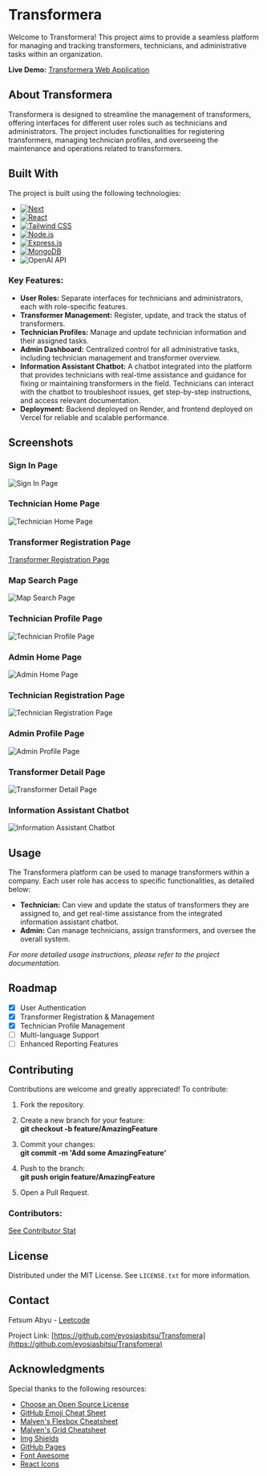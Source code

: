# Transformera

Welcome to Transformera! This project aims to provide a seamless platform for managing and tracking transformers, technicians, and administrative tasks within an organization.

**Live Demo:** [Transformera Web Application](https://transfomera-m6wf.vercel.app/)

## About Transformera

Transformera is designed to streamline the management of transformers, offering interfaces for different user roles such as technicians and administrators. The project includes functionalities for registering transformers, managing technician profiles, and overseeing the maintenance and operations related to transformers.

## Built With

The project is built using the following technologies:

* [![Next][Next.js]][Next-url]
* [![React][React.js]][React-url]
* [![Tailwind CSS][TailwindCSS]][TailwindCSS-url]
* [![Node.js][Node.js]][Node-url]
* [![Express.js][Express.js]][Express-url]
* [![MongoDB][MongoDB]][MongoDB-url]
* ![OpenAI API](https://img.shields.io/badge/OpenAI-412991?style=for-the-badge&logo=openai&logoColor=white)

### Key Features:
- **User Roles:** Separate interfaces for technicians and administrators, each with role-specific features.
- **Transformer Management:** Register, update, and track the status of transformers.
- **Technician Profiles:** Manage and update technician information and their assigned tasks.
- **Admin Dashboard:** Centralized control for all administrative tasks, including technician management and transformer overview.
- **Information Assistant Chatbot:** A chatbot integrated into the platform that provides technicians with real-time assistance and guidance for fixing or maintaining transformers in the field. Technicians can interact with the chatbot to troubleshoot issues, get step-by-step instructions, and access relevant documentation.
- **Deployment:** Backend deployed on Render, and frontend deployed on Vercel for reliable and scalable performance.

## Screenshots

### Sign In Page
![Sign In Page](https://github.com/eyosiasbitsu/Transfomera/blob/main/images/signup.png?raw=true)

### Technician Home Page
![Technician Home Page](https://github.com/eyosiasbitsu/Transfomera/blob/main/images/technician_home.png?raw=true)

### Transformer Registration Page
[Transformer Registration Page](https://github.com/eyosiasbitsu/Transfomera/blob/main/images/register_transformer.png?raw=true)

### Map Search Page
![Map Search Page](https://github.com/eyosiasbitsu/Transfomera/blob/main/images/map_feature.png?raw=true)

### Technician Profile Page
![Technician Profile Page](https://github.com/eyosiasbitsu/Transfomera/blob/main/images/technician_profile.png?raw=true)

### Admin Home Page
![Admin Home Page](https://github.com/eyosiasbitsu/Transfomera/blob/main/images/admin_home.png?raw=true)

### Technician Registration Page
![Technician Registration Page](https://github.com/eyosiasbitsu/Transfomera/blob/main/images/register_technician.png?raw=true)

### Admin Profile Page
![Admin Profile Page](https://github.com/eyosiasbitsu/Transfomera/blob/main/images/admin_profile.png?raw=true)

### Transformer Detail Page
![Transformer Detail Page](https://github.com/eyosiasbitsu/Transfomera/blob/main/images/transformer_detail.png?raw=true)

### Information Assistant Chatbot
![Information Assistant Chatbot](https://github.com/eyosiasbitsu/Transfomera/blob/main/images/chatbot.png?raw=true)

## Usage

The Transformera platform can be used to manage transformers within a company. Each user role has access to specific functionalities, as detailed below:

- **Technician:** Can view and update the status of transformers they are assigned to, and get real-time assistance from the integrated information assistant chatbot.
- **Admin:** Can manage technicians, assign transformers, and oversee the overall system.

_For more detailed usage instructions, please refer to the project documentation._

## Roadmap

- [x] User Authentication
- [x] Transformer Registration & Management
- [x] Technician Profile Management
- [ ] Multi-language Support
- [ ] Enhanced Reporting Features

## Contributing

Contributions are welcome and greatly appreciated! To contribute:

1. Fork the repository.
2. Create a new branch for your feature:  
   **git checkout -b feature/AmazingFeature**

3. Commit your changes:  
   **git commit -m 'Add some AmazingFeature'**

4. Push to the branch:  
   **git push origin feature/AmazingFeature**

5. Open a Pull Request.

### Contributors:

<a href="https://github.com/eyosiasbitsu/Transfomera/graphs/contributors">
  See Contributor Stat
</a>

## License

Distributed under the MIT License. See `LICENSE.txt` for more information.

## Contact

Fetsum Abyu - [Leetcode](https://leetcode.com/u/eyosiasbitsu/)

Project Link: [https://github.com/eyosiasbitsu/Transfomera](https://github.com/eyosiasbitsu/Transfomera)

## Acknowledgments

Special thanks to the following resources:

- [Choose an Open Source License](https://choosealicense.com)
- [GitHub Emoji Cheat Sheet](https://www.webpagefx.com/tools/emoji-cheat-sheet)
- [Malven's Flexbox Cheatsheet](https://flexbox.malven.co/)
- [Malven's Grid Cheatsheet](https://grid.malven.co/)
- [Img Shields](https://shields.io)
- [GitHub Pages](https://pages.github.com)
- [Font Awesome](https://fontawesome.com)
- [React Icons](https://react-icons.github.io/react-icons/search)

<!-- MARKDOWN LINKS & IMAGES -->
[contributors-shield]: https://img.shields.io/github/contributors/othneildrew/Best-README-Template.svg?style=for-the-badge
[contributors-url]: https://github.com/eyosiasbitsu/Transfomera/graphs/contributors
[forks-shield]: https://img.shields.io/github/forks/othneildrew/Best-README-Template.svg?style=for-the-badge
[forks-url]: https://github.com/othneildrew/Best-README-Template/network/members
[stars-shield]: https://img.shields.io/github/stars/othneildrew/Best-README-Template.svg?style=for-the-badge
[stars-url]: https://github.com/othneildrew/Best-README-Template/stargazers
[issues-shield]: https://img.shields.io/github/issues/othneildrew/Best-README-Template.svg?style=for-the-badge
[issues-url]: https://github.com/othneildrew/Best-README-Template/issues
[license-shield]: https://img.shields.io/github/license/othneildrew/Best-README-Template.svg?style=for-the-badge
[license-url]: https://github.com/othneildrew/Best-README-Template/blob/master/LICENSE.txt
[linkedin-shield]: https://img.shields.io/badge/-LinkedIn-black.svg?style=for-the-badge&logo=linkedin&colorB=555
[linkedin-url]: https://linkedin.com/in/othneildrew
[product-screenshot]: images/screenshot.png
[signin-screenshot]: https://drive.google.com/drive/folders/1G2O06BLHopgGyCbmi75JvqoKqkl1VGZA?usp=sharing
[technician-home-screenshot]: https://drive.google.com/file/d/1s05sR5lmzQ05z7sQy-Vu3lZQsFL-5UyP/view?usp=drive_link
[transformer-registration-screenshot]: https://drive.google.com/file/d/1TIJRsYhWfCjBjLCoDyZnI1joGvPegSDm/view?usp=drive_link
[map-search-screenshot]: https://drive.google.com/file/d/1ju5TY14np5gwfnU7x5fxmlU3l6x9QR7o/view?usp=drive_link
[technician-profile-screenshot]: https://drive.google.com/file/d/10kEVLK5NCWDKJ05MiqppoGftNuObMzn7/view?usp=drive_link
[admin-home-screenshot]: https://drive.google.com/file/d/1bRtqPDT9_BEd1HKKtzwzAnpkhgV53LS-/view?usp=drive_link
[technician-registration-screenshot]: https://drive.google.com/file/d/1NYodox91II-rdC5F5HkJg7f8VEmbF2Z9/view?usp=drive_link
[admin-profile-screenshot]: https://drive.google.com/file/d/1jvy58Nh3ekjPunL86MCxeKwcZhyXhlOy/view?usp=drive_link
[transformer-detail-screenshot]: https://drive.google.com/file/d/1GKJNHMkIPnJkWowFQYmGY2DHO3vLZBVT/view?usp=drive_link
[chatbot-screenshot]: https://drive.google.com/file/d/1TRPpRUKXsjUbztxhNS2RiVj7IesN-pyb/view?usp=drive_link
[Next.js]: https://img.shields.io/badge/next.js-000000?style=for-the-badge&logo=nextdotjs&logoColor=white
[Next-url]: https://nextjs.org/
[React.js]: https://img.shields.io/badge/React-20232A?style=for-the-badge&logo=react&logoColor=61DAFB
[React-url]: https://reactjs.org/
[TailwindCSS]: https://img.shields.io/badge/TailwindCSS-38B2AC?style=for-the-badge&logo=tailwindcss&logoColor=white
[TailwindCSS-url]: https://tailwindcss.com/
[Node.js]: https://img.shields.io/badge/Node.js-43853D?style=for-the-badge&logo=node-dot-js&logoColor=white
[Node-url]: https://nodejs.org/
[Express.js]: https://img.shields.io/badge/Express.js-404D59?style=for-the-badge
[Express-url]: https://expressjs.com/
[MongoDB]: https://img.shields.io/badge/MongoDB-4EA94B?style=for-the-badge&logo=mongodb&logoColor=white
[MongoDB-url]: https://mongodb.com/
